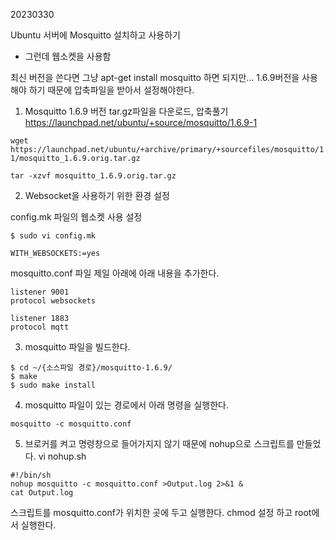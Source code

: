 20230330

Ubuntu 서버에 Mosquitto 설치하고 사용하기
- 그런데 웹소켓을 사용함

최신 버전을 쓴다면 그냥 apt-get install mosquitto 하면 되지만...
1.6.9버전을 사용해야 하기 때문에 압축파일을 받아서 설정해야한다.

1. Mosquitto 1.6.9 버전 tar.gz파일을 다운로드, 압축풀기
https://launchpad.net/ubuntu/+source/mosquitto/1.6.9-1

```
wget https://launchpad.net/ubuntu/+archive/primary/+sourcefiles/mosquitto/1.6.9-1/mosquitto_1.6.9.orig.tar.gz
```
```
tar -xzvf mosquitto_1.6.9.orig.tar.gz
```

2. Websocket을 사용하기 위한 환경 설정

config.mk 파일의 웹소켓 사용 설정
```
$ sudo vi config.mk

WITH_WEBSOCKETS:=yes 
```
mosquitto.conf 파일 제일 아래에 아래 내용을 추가한다.
```
listener 9001
protocol websockets

listener 1883
protocol mqtt
```


3. mosquitto 파일을 빌드한다.
```
$ cd ~/{소스파일 경로}/mosquitto-1.6.9/
$ make
$ sudo make install
```

4. mosquitto 파일이 있는 경로에서 아래 명령을 실행한다.
```
mosquitto -c mosquitto.conf
```

5. 브로커를 켜고 명령창으로 들어가지지 않기 때문에 nohup으로 스크립트를 만들었다.
vi nohup.sh
```
#!/bin/sh
nohup mosquitto -c mosquitto.conf >Output.log 2>&1 &
cat Output.log
```
스크립트를 mosquitto.conf가 위치한 곳에 두고 실행한다.
chmod 설정 하고 root에서 실행한다.



